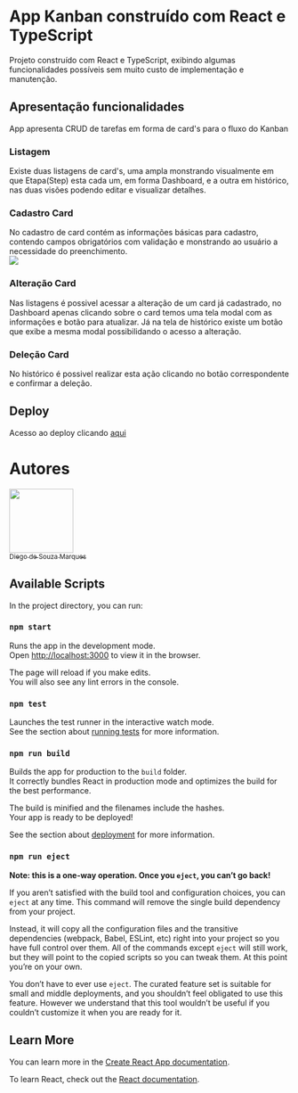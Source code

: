 # App Kanban construído com React e TypeScript

Projeto construído com React e TypeScript, exibindo algumas funcionalidades
possíveis sem muito custo de implementação e manutenção.

## Apresentação funcionalidades

App apresenta CRUD de tarefas em forma de card's para o fluxo do Kanban

### Listagem 
Existe duas listagens de card's, uma ampla monstrando visualmente em que 
Etapa(Step) esta cada um, em forma Dashboard, e a outra em histórico,
nas duas visões podendo editar e visualizar detalhes.


### Cadastro Card
No cadastro de card contém as informações básicas para cadastro,
contendo campos obrigatórios com validação e monstrando ao usuário
a necessidade do preenchimento.   
![](/gifs/validacao.gif.gif)


### Alteração Card
Nas listagens é possivel acessar a alteração de um card já cadastrado,
no Dashboard apenas clicando sobre o card temos uma tela modal com as 
informações e botão para atualizar. Já na tela de histórico existe um botão
que exibe a mesma modal possibilidando o acesso a alteração.

### Deleção Card
No histórico é possivel realizar esta ação clicando no botão correspondente
e confirmar a deleção.

## Deploy
Acesso ao deploy clicando [aqui](https://kanban-diegosouzamarques.vercel.app/)

# Autores
[<img src="https://avatars.githubusercontent.com/u/71080010?v=4" width=115><br><sub>Diego de Souza Marques</sub>](https://github.com/diegosouzamarques) 


## Available Scripts

In the project directory, you can run:

### `npm start`

Runs the app in the development mode.\
Open [http://localhost:3000](http://localhost:3000) to view it in the browser.

The page will reload if you make edits.\
You will also see any lint errors in the console.

### `npm test`

Launches the test runner in the interactive watch mode.\
See the section about [running tests](https://facebook.github.io/create-react-app/docs/running-tests) for more information.

### `npm run build`

Builds the app for production to the `build` folder.\
It correctly bundles React in production mode and optimizes the build for the best performance.

The build is minified and the filenames include the hashes.\
Your app is ready to be deployed!

See the section about [deployment](https://facebook.github.io/create-react-app/docs/deployment) for more information.

### `npm run eject`

**Note: this is a one-way operation. Once you `eject`, you can’t go back!**

If you aren’t satisfied with the build tool and configuration choices, you can `eject` at any time. This command will remove the single build dependency from your project.

Instead, it will copy all the configuration files and the transitive dependencies (webpack, Babel, ESLint, etc) right into your project so you have full control over them. All of the commands except `eject` will still work, but they will point to the copied scripts so you can tweak them. At this point you’re on your own.

You don’t have to ever use `eject`. The curated feature set is suitable for small and middle deployments, and you shouldn’t feel obligated to use this feature. However we understand that this tool wouldn’t be useful if you couldn’t customize it when you are ready for it.

## Learn More

You can learn more in the [Create React App documentation](https://facebook.github.io/create-react-app/docs/getting-started).

To learn React, check out the [React documentation](https://reactjs.org/).
